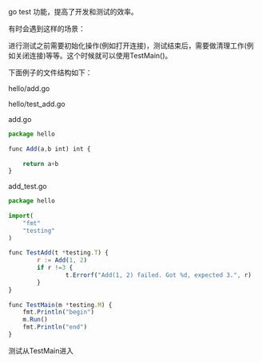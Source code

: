 go test 功能，提高了开发和测试的效率。

有时会遇到这样的场景：

进行测试之前需要初始化操作(例如打开连接)，测试结束后，需要做清理工作(例如关闭连接)等等。这个时候就可以使用TestMain()。



下面例子的文件结构如下：



hello/add.go

hello/test_add.go



add.go

```javascript
package hello
 
func Add(a,b int) int {
 
    return a+b
}
```



add_test.go

```javascript
package hello
 
import(
    "fmt"
    "testing"
)
 
func TestAdd(t *testing.T) {
        r := Add(1, 2)
        if r !=3 {
                t.Errorf("Add(1, 2) failed. Got %d, expected 3.", r)
        }
}
 
func TestMain(m *testing.M) {
    fmt.Println("begin")
    m.Run()
    fmt.Println("end")
}
```



测试从TestMain进入